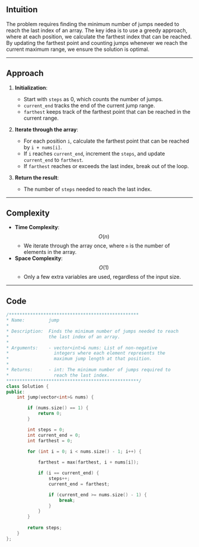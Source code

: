 ## Intuition
The problem requires finding the minimum number of jumps needed to reach the last index of an array. The key idea is to use a greedy approach, where at each position, we calculate the farthest index that can be reached. By updating the farthest point and counting jumps whenever we reach the current maximum range, we ensure the solution is optimal.

---
## Approach
1. **Initialization**: 
   - Start with `steps` as 0, which counts the number of jumps.
   - `current_end` tracks the end of the current jump range.
   - `farthest` keeps track of the farthest point that can be reached in the current range.

2. **Iterate through the array**:
   - For each position `i`, calculate the farthest point that can be reached by `i + nums[i]`.
   - If `i` reaches `current_end`, increment the `steps`, and update `current_end` to `farthest`.
   - If `farthest` reaches or exceeds the last index, break out of the loop.

3. **Return the result**:
   - The number of `steps` needed to reach the last index.
---
## Complexity
- **Time Complexity**: $$O(n)$$
  - We iterate through the array once, where `n` is the number of elements in the array.
- **Space Complexity**: $$O(1)$$
  - Only a few extra variables are used, regardless of the input size.
---
## Code
```cpp
/*************************************************
* Name:         jump
* 
* Description:  Finds the minimum number of jumps needed to reach
*               the last index of an array.
* 
* Arguments:    - vector<int>& nums: List of non-negative 
*                 integers where each element represents the 
*                 maximum jump length at that position.
* 
* Returns:      - int: The minimum number of jumps required to 
*                 reach the last index.
**************************************************/
class Solution {
public:
    int jump(vector<int>& nums) {

        if (nums.size() == 1) {
            return 0;
        }

        int steps = 0;
        int current_end = 0;
        int farthest = 0;

        for (int i = 0; i < nums.size() - 1; i++) {
            
            farthest = max(farthest, i + nums[i]);

            if (i == current_end) {
                steps++;
                current_end = farthest;

                if (current_end >= nums.size() - 1) {
                    break;
                }
            }
        }
        
        return steps;
    }
};
